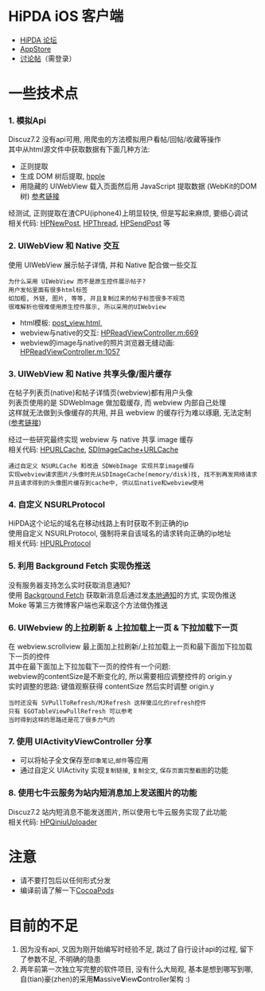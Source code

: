 # HiPDA iOS 客户端
- [HiPDA 论坛](http://www.hi-pda.com/forum/)
- [AppStore](https://itunes.apple.com/cn/app/hipda/id728246342)
- [讨论帖](http://www.hi-pda.com/forum/viewthread.php?tid=1272557)（需登录）

# 一些技术点

### 1. 模拟Api
Discuz7.2 没有api可用, 用爬虫的方法模拟用户看帖/回帖/收藏等操作  
其中从html源文件中获取数据有下面几种方法:  
- 正则提取
- 生成 DOM 树后提取, [hpple](https://github.com/topfunky/hpple)
- 用隐藏的 UIWebView 载入页面然后用 JavaScript 提取数据 (WebKit的DOM树) [参考链接](https://github.com/gaosboy/iOSSF/blob/master/SegmentFault/DataCenters/SFQuestion.m)

经测试, 正则提取在渣CPU(iphone4)上明显较快, 但是写起来麻烦, 要细心调试  
相关代码: [HPNewPost](https://github.com/wujichao/hipda_ios_client_v3/blob/developer-jichao/HiPDA/Model/HPNewPost.m), [HPThread](https://github.com/wujichao/hipda_ios_client_v3/blob/developer-jichao/HiPDA/Model/HPThread.m), [HPSendPost](https://github.com/wujichao/hipda_ios_client_v3/blob/developer-jichao/HiPDA/Model/HPSendPost.m) 等

### 2. UIWebView 和 Native 交互
使用 UIWebView 展示帖子详情, 并和 Native 配合做一些交互
```
为什么采用 UIWebView 而不是原生控件展示帖子?
用户发帖里面有很多html标签
如加粗, 外链, 图片, 等等, 并且复制过来的帖子标签很多不规范
很难解析也很难使用原生控件展示, 所以采用的UIWebview
```
- html模板: [post_view.html](https://github.com/wujichao/hipda_ios_client_v3/blob/developer-jichao/HiPDA/View/post_view.html), 
- webview与native的交互: [HPReadViewController.m:669](https://github.com/wujichao/hipda_ios_client_v3/blob/developer-jichao/HiPDA/Controller/HPReadViewController.m#L669)
- webview的image与native的照片浏览器无缝动画: [HPReadViewController.m:1057](https://github.com/wujichao/hipda_ios_client_v3/blob/developer-jichao/HiPDA/Controller/HPReadViewController.m#L1057)

### 3. UIWebView 和 Native 共享头像/图片缓存
在帖子列表页(native)和帖子详情页(webview)都有用户头像  
列表页使用的是 SDWebImage 做加载缓存, 而 webview 内部自己处理  
这样就无法做到头像缓存的共用, 并且 webview 的缓存行为难以琢磨, 无法定制 ([参考链接](http://nshipster.com/nsurlcache/))

经过一些研究最终实现 webview 与 native 共享 image 缓存  
相关代码: [HPURLCache](https://github.com/wujichao/hipda_ios_client_v3/blob/developer-jichao/HiPDA/Model/HPURLCache.m), [SDImageCache+URLCache](https://github.com/wujichao/hipda_ios_client_v3/blob/developer-jichao/HiPDA/Helper/SDImageCache%2BURLCache.m)
```
通过自定义 NSURLCache 和改造 SDWebImage 实现共享image缓存
实现webview请求图片/头像时先从SDImageCache(memory/disk)找, 找不到再发网络请求
并且请求得到的头像图片缓存到cache中, 供以后native和webview使用
```
### 4. 自定义 NSURLProtocol 
HiPDA这个论坛的域名在移动线路上有时获取不到正确的ip  
使用自定义 NSURLProtocol, 强制将来自该域名的请求转向正确的ip地址  
相关代码: [HPURLProtocol](https://github.com/wujichao/hipda_ios_client_v3/blob/developer-jichao/HiPDA/Model/HPURLProtocol.m)

### 5. 利用 Background Fetch 实现伪推送
没有服务器支持怎么实时获取消息通知?   
使用 [Background Fetch](https://developer.apple.com/library/ios/documentation/iPhone/Conceptual/iPhoneOSProgrammingGuide/BackgroundExecution/BackgroundExecution.html) 获取新消息后通过发[本地通知](https://developer.apple.com/library/ios/documentation/iPhone/Reference/UILocalNotification_Class/UILocalNotification)的方式, 实现伪推送  
Moke 等第三方微博客户端也采取这个方法做伪推送

### 6. UIWebview 的上拉刷新 & 上拉加载上一页 & 下拉加载下一页
在 webview.scrollview 最上面加上拉刷新/上拉加载上一页和最下面加下拉加载下一页的控件  
其中在最下面加上下拉加载下一页的控件有一个问题:  
webview的contentSize是不断变化的, 所以需要相应调整控件的 origin.y  
实时调整的思路: 键值观察获得 contentSize 然后实时调整 origin.y  
```
当时还没有 SVPullToRefresh/MJRefresh 这样傻瓜化的refresh控件
只有 EGOTableViewPullRefresh 可以参考
当时得到这样的思路还是花了很多力气的
```

### 7. 使用 UIActivityViewController 分享
- 可以将帖子全文保存至`印象笔记`,`邮件`等应用
- 通过自定义 UIActivity 实现`复制链接`, `复制全文`, `保存页面完整截图`的功能

### 8. 使用七牛云服务为站内短消息加上发送图片的功能
Discuz7.2 站内短消息不能发送图片, 所以使用七牛云服务实现了此功能  
相关代码: [HPQiniuUploader](https://github.com/wujichao/hipda_ios_client_v3/blob/developer-jichao/HiPDA/Model/HPQiniuUploader.m)

# 注意
- 请不要打包后以任何形式分发
- 编译前请了解一下[CocoaPods](http://cocoapods.org/)

# 目前的不足
1. 因为没有api, 又因为刚开始编写时经验不足, 跳过了自行设计api的过程, 留下了参数不足, 不明确的隐患
2. 两年前第一次独立写完整的软件项目, 没有什么大局观, 基本是想到哪写到哪, 自(tian)豪(zhen)的采用**M**assive**V**iew**C**ontroller架构 :)
